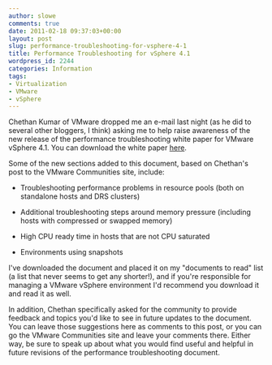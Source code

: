 ```yaml
---
author: slowe
comments: true
date: 2011-02-18 09:37:03+00:00
layout: post
slug: performance-troubleshooting-for-vsphere-4-1
title: Performance Troubleshooting for vSphere 4.1
wordpress_id: 2244
categories: Information
tags:
- Virtualization
- VMware
- vSphere
---
```


Chethan Kumar of VMware dropped me an e-mail last night (as he did to several other bloggers, I think) asking me to help raise awareness of the new release of the performance troubleshooting white paper for VMware vSphere 4.1. You can download the white paper [here](http://communities.vmware.com/docs/DOC-14905).

Some of the new sections added to this document, based on Chethan's post to the VMware Communities site, include:

* Troubleshooting performance problems in resource pools (both on standalone hosts and DRS clusters)

* Additional troubleshooting steps around memory pressure (including hosts with compressed or swapped memory)

* High CPU ready time in hosts that are not CPU saturated

* Environments using snapshots

I've downloaded the document and placed it on my "documents to read" list (a list that never seems to get any shorter!), and if you're responsible for managing a VMware vSphere environment I'd recommend you download it and read it as well.

In addition, Chethan specifically asked for the community to provide feedback and topics you'd like to see in future updates to the document. You can leave those suggestions here as comments to this post, or you can go the VMware Communities site and leave your comments there. Either way, be sure to speak up about what you would find useful and helpful in future revisions of the performance troubleshooting document.

